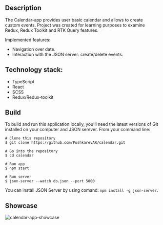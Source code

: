 ## Description
The Calendar-app provides user basic calendar and allows to create custom events.
Project was created for learning purposes to examine Redux, Redux Toolkit and RTK Query features.

Implemented features:
- Navigation over date.
- Interaction with the JSON server: create/delete events.

## Technology stack:
- TypeScript
- React
- SCSS
- Redux/Redux-toolkit


## Build
To build and run this application locally, you'll need the latest versions of Git installed on your computer and JSON serever.
From your command line:
```
# Clone this repository
$ git clone https://github.com/PushkarevAR/calendar.git

# Go into the repository
$ cd calendar

# Run app
$ npm start

# Run server
$ json-server --watch db.json --port 5000
```
You can install JSON Server by using comand: `npm install -g json-server`.

## Showcase
<img src="https://user-images.githubusercontent.com/85485508/193556895-cc7014fc-e98b-4609-b293-01aae57c3a27.png" alt="calendar-app-showcase"/>
